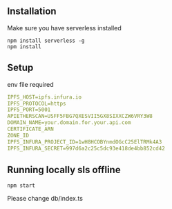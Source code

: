 
## Installation

Make sure you have serverless installed 

```
npm install serverless -g
npm install
```

## Setup

env file required

```yml
IPFS_HOST=ipfs.infura.io
IPFS_PROTOCOL=https
IPFS_PORT=5001
APIETHERSCAN=USFF5FBG7QXESVII5GX8SIXXCZW6VRY3W8
DOMAIN_NAME=your.domain.for.your.api.com
CERTIFICATE_ARN 
ZONE_ID
IPFS_INFURA_PROJECT_ID=1wH8HCOBYnmdOGcC25ElTRMk4A3
IPFS_INFURA_SECRET=997d6a2c25c5dc93e418de4bb852cd42
```

## Running locally sls offline 

```
npm start
```

Please change 
db/index.ts
